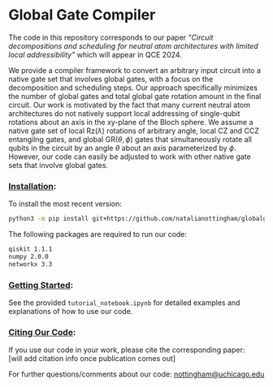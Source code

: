 # Global Gate Compiler
The code in this repository corresponds to our paper *"Circuit decompositions and scheduling for neutral atom architectures with limited local addressibility"* which will appear in QCE 2024.

We provide a compiler framework to convert an arbitrary input circuit into a native gate set that involves global gates, with a focus on the decomposition and scheduling steps. Our approach specifically minimizes the number of global gates and total global gate rotation amount in the final circuit. Our work is motivated by the fact that many current neutral atom architectures do not natively support local addressing of single-qubit rotations about an axis in the xy-plane of the Bloch sphere. We assume a native gate set of local Rz($\lambda$) rotations of arbitrary angle, local CZ and CCZ entangilng gates, and global GR($\theta,\phi$) gates that simultaneously rotate all qubits in the circuit by an angle $\theta$ about an axis parameterized by $\phi$. However, our code can easily be adjusted to work with other native gate sets that involve global gates. 

### <u>Installation</u>: 
To install the most recent version:

```bash
python3 -m pip install git+https://github.com/natalianottingham/globalgatecompiler@master
```

The following packages are required to run our code:
```bash
qiskit 1.1.1
numpy 2.0.0
networkx 3.3
```

### <u>Getting Started</u>:
See the provided `tutorial_notebook.ipynb` for detailed examples and explanations of how to use our code.

### <u>Citing Our Code</u>:
If you use our code in your work, please cite the corresponding paper:<br>
[will add citation info once publication comes out]

For further questions/comments about our code: nottingham@uchicago.edu